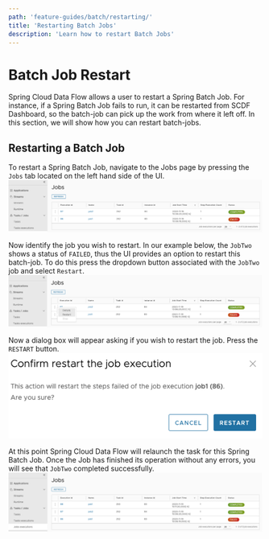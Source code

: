 ```yaml
---
path: 'feature-guides/batch/restarting/'
title: 'Restarting Batch Jobs'
description: 'Learn how to restart Batch Jobs'
---
```


# Batch Job Restart

Spring Cloud Data Flow allows a user to restart a Spring Batch Job. For instance, if a Spring Batch Job fails to run, it can be restarted from SCDF Dashboard, so the batch-job can pick up the work from where it left off. In this section, we will show how you can restart batch-jobs.

## Restarting a Batch Job

To restart a Spring Batch Job, navigate to the Jobs page by pressing the `Jobs` tab located on the left hand side of the UI.
![Create Schedule](images/SCDF-job-page.png)

Now identify the job you wish to restart. In our example below, the `JobTwo` shows a status of `FAILED`, thus the UI provides an option to restart this batch-job.
To do this press the dropdown button associated with the `JobTwo` job and select `Restart`.
![Create Schedule](images/SCDF-job-restart.png)

Now a dialog box will appear asking if you wish to restart the job. Press the `RESTART` button.
![Create Schedule](images/SCDF-job-restart-verify.png)

At this point Spring Cloud Data Flow will relaunch the task for this Spring Batch Job.
Once the Job has finished its operation without any errors, you will see that `JobTwo` completed successfully.
![Create Schedule](images/SCDF-job-page-after-restart.png)
